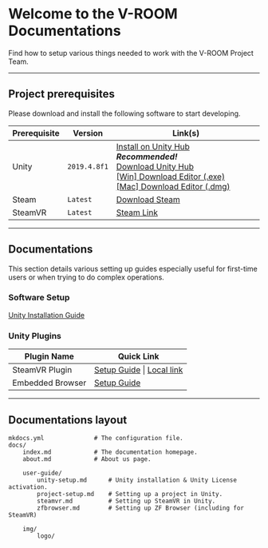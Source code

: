 # Welcome to the V-ROOM Documentations

Find how to setup various things needed to work with the V-ROOM Project Team.

---

## Project prerequisites

Please download and install the following software to start developing.

| Prerequisite | Version      | Link(s)                                                      |
| ------------ | ------------ | ------------------------------------------------------------ |
| Unity        | `2019.4.8f1` | [Install on Unity Hub](unityhub://2019.4.8f1/60781d942082) &nbsp;&nbsp;&nbsp;&nbsp;&nbsp;&nbsp;&nbsp;&nbsp; ***Recommended!***<br />[Download Unity Hub](https://unity3d.com/get-unity/download)<br />[[Win] Download Editor (.exe)](https://download.unity3d.com/download_unity/60781d942082/Windows64EditorInstaller/UnitySetup64-2019.4.8f1.exe)<br />[[Mac] Download Editor (.dmg)](https://unity3d.com/get-unity/download?thank-you=update&download_nid=64071&os=Mac)<br /> |
| Steam        | `Latest`     | [Download Steam](https://store.steampowered.com/about/)      |
| SteamVR      | `Latest`     | [Steam Link](https://store.steampowered.com/app/250820/SteamVR/) |

---

## Documentations

This section details various setting up guides especially useful for first-time users or when trying to do complex operations.

### Software Setup

[Unity Installation Guide](user-guide/unity-setup/index.html)

### Unity Plugins

| Plugin Name 		| Quick Link 	|
| ----------- 		| ----------	|
| SteamVR Plugin 	| [Setup Guide](user-guide/steamvr/index.html) \| [Local link](user-guide/steamvr) |
| Embedded Browser 	| [Setup Guide](user-guide/zfbrowser/index.html) 	|


---

## Documentations layout

```
mkdocs.yml    			# The configuration file.
docs/
    index.md  			# The documentation homepage.
    about.md			# About us page.
    
	user-guide/
        unity-setup.md		# Unity installation & Unity License activation.
        project-setup.md	# Setting up a project in Unity.
        steamvr.md			# Setting up SteamVR in Unity.
		zfbrowser.md		# Setting up ZF Browser (including for SteamVR)

    img/
        logo/
```

